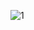 ![1](https://images.cnblogs.com/cnblogs_com/LexMoon/1598499/o_191215112415QQ%E6%88%AA%E5%9B%BE20191215192331.png)

